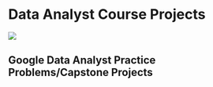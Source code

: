 # <h1><b> Data Analyst Course Projects</b> </h1>

<img src="https://images.squarespace-cdn.com/content/v1/5e8f31c8664e7b358a701917/1600367325409-QFAA53NEHZ2KBBRNOF3Y/Google+Analytics+Cert.png?format=2500w" />

<h2> Google Data Analyst Practice Problems/Capstone Projects </h2>



